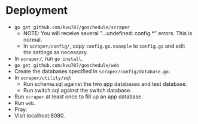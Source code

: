 # Deployment

- `go get github.com/kvu787/goschedule/scraper`
    - NOTE: You will receive several "...undefined: config.*" errors. This is normal.
    - In `scraper/config/`, copy `config.go.example` to `config.go` and edit the settings as necessary.
- In `scraper/`, run `go install`.
- `go get github.com/kvu787/goschedule/web`
- Create the databases specified in `scraper/config/database.go`.
- In `scraper/utility/sql`
    - Run schema.sql against the two app databases and test database.
    - Run switch.sql against the switch database.
- Run `scraper` at least once to fill up an app database.
- Run `web`.
- Pray.
- Visit localhost:8080.

